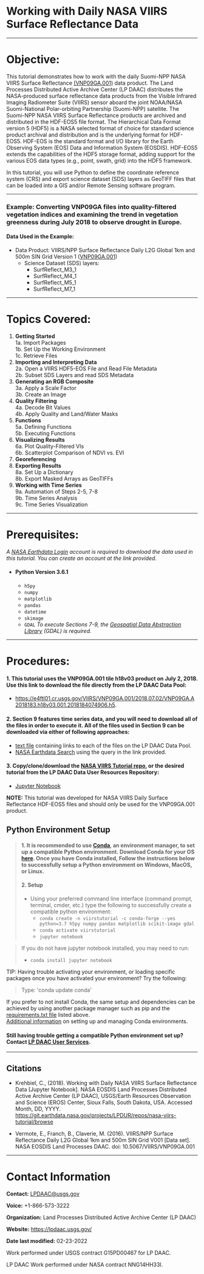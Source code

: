 
# Working with Daily NASA VIIRS Surface Reflectance Data
---
# Objective:
This tutorial demonstrates how to work with the daily Suomi-NPP NASA VIIRS Surface Reflectance [(VNP09GA.001)](https://doi.org/10.5067/VIIRS/VNP09GA.001) data product.
The Land Processes Distributed Active Archive Center (LP DAAC) distributes the NASA-produced surface reflectance data products from the Visible Infrared Imaging Radiometer Suite (VIIRS) sensor aboard the joint NOAA/NASA Suomi-National Polar-orbiting Partnership (Suomi-NPP) satellite. The Suomi-NPP NASA VIIRS Surface Reflectance products are archived and distributed in the HDF-EOS5 file format. The Hierarchical Data Format version 5 (HDF5) is a NASA selected format of choice for standard science product archival and distribution and is the underlying format for HDF-EOS5. HDF-EOS is the standard format and I/O library for the Earth Observing System (EOS) Data and Information System (EOSDIS). HDF-EOS5 extends the capabilities of the HDF5 storage format, adding support for the various EOS data types (e.g., point, swath, grid) into the HDF5 framework.

In this tutorial, you will use Python to define the coordinate reference system (CRS) and export science dataset (SDS) layers as GeoTIFF files that can be loaded into a GIS and/or Remote Sensing software program.
***
### Example: Converting VNP09GA files into quality-filtered vegetation indices and examining the trend in vegetation greenness during July 2018 to observe drought in Europe.           
#### Data Used in the Example:  
- Data Product: VIIRS/NPP Surface Reflectance Daily L2G Global 1km and 500m SIN Grid Version 1 ([VNP09GA.001](http://dx.doi.org/10.5067/VIIRS/VNP09GA.001))  
     - Science Dataset (SDS) layers:  
        - SurfReflect_M3_1     
        - SurfReflect_M4_1    
        - SurfReflect_M5_1    
        - SurfReflect_M7_1   
---
# Topics Covered:
1. **Getting Started**    
    1a. Import Packages    
    1b. Set Up the Working Environment      
    1c. Retrieve Files    
2. **Importing and Interpreting Data**    
    2a. Open a VIIRS HDF5-EOS File and Read File Metadata     
    2b. Subset SDS Layers and read SDS Metadata   
3. **Generating an RGB Composite**    
    3a. Apply a Scale Factor  
    3b. Create an Image
4. **Quality Filtering**      
    4a. Decode Bit Values   
    4b. Apply Quality and Land/Water Masks   
5. **Functions**    
    5a. Defining Functions  
    5b. Executing Functions  
6. **Visualizing Results**      
    6a. Plot Quality-Filtered VIs       
    6b. Scatterplot Comparison of NDVI vs. EVI     
7. **Georeferencing**
8. **Exporting Results**    
    8a. Set Up a Dictionary  
    8b. Export Masked Arrays as GeoTIFFs  
9. **Working with Time Series**      
    9a. Automation of Steps 2-5, 7-8       
    9b. Time Series Analysis   
    9c. Time Series Visualization
---
# Prerequisites:
*A [NASA Earthdata Login](https://urs.earthdata.nasa.gov/) account is required to download the data used in this tutorial. You can create an account at the link provided.*  
+ #### Python Version 3.6.1  
  + `h5py`  
  + `numpy`  
  + `matplotlib`  
  + `pandas`  
  + `datetime`  
  + `skimage`
  + `GDAL`
*To execute Sections 7-9, the [Geospatial Data Abstraction Library](http://www.gdal.org/) (GDAL) is required.*		
---
# Procedures:
#### 1. This tutorial uses the VNP09GA.001 tile h18v03 product on July 2, 2018. Use this link to download the file directly from the LP DAAC Data Pool:
 - https://e4ftl01.cr.usgs.gov/VIIRS/VNP09GA.001/2018.07.02/VNP09GA.A2018183.h18v03.001.2018184074906.h5.
#### 2. Section 9 features time series data, and you will need to download all of the files in order to execute it. All of the files used in Section 9 can be downloaded via either of following approaches:
 - [text file](https://git.earthdata.nasa.gov/projects/LPDUR/repos/nasa_viirs_surfacereflectance/browse/VIIRS_SR_Tutorial_DownloadLinks.txt) containing links to each of the files on the LP DAAC Data Pool.
 - [NASA Earthdata Search](https://search.earthdata.nasa.gov/search/granules?p=C1373412034-LPDAAC_ECS&m=39.9375!2.671875!2!1!0!0%2C2&tl=1518615645!4!!&qt=2018-07-01T00%3A00%3A00.000Z%2C2018-07-31T23%3A59%3A59.000Z&q=vnp09ga&ok=vnp09ga&sb=7.59375%2C51.328125%2C13.078125%2C57.234375) using the query in the link provided.
#### 3. Copy/clone/download the [NASA VIIRS Tutorial repo](https://git.earthdata.nasa.gov/rest/api/latest/projects/LPDUR/repos/nasa_viirs_surfacereflectance/archive?format=zip), or the desired tutorial from the LP DAAC Data User Resources Repository:
 - [Jupyter Notebook](https://git.earthdata.nasa.gov/projects/LPDUR/repos/nasa_viirs_surfacereflectance/browse/VIIRS_SR_Tutorial.ipynb)   

<div class="alert alert-block alert-warning" >
<b>NOTE:</b> This tutorial was developed for NASA VIIRS Daily Surface Reflectance HDF-EOS5 files and should only be used for the VNP09GA.001 product. </div>

## Python Environment Setup
> #### 1. It is recommended to use [Conda](https://conda.io/docs/), an environment manager, to set up a compatible Python environment. Download Conda for your OS [here](https://www.anaconda.com/download/). Once you have Conda installed, Follow the instructions below to successfully setup a Python environment on Windows, MacOS, or Linux.
> #### 2. Setup  
> - Using your preferred command line interface (command prompt, terminal, cmder, etc.) type the following to successfully create a compatible python environment:
>   - `conda create -n viirstutorial -c conda-forge --yes python=3.7 h5py numpy pandas matplotlib scikit-image gdal`   
>   - `conda activate viirstutorial`  
>   - `jupyter notebook`  

> If you do not have jupyter notebook installed, you may need to run:  
 > - `conda install jupyter notebook`  

  TIP: Having trouble activating your environment, or loading specific packages once you have activated your environment? Try the following:
  > Type: 'conda update conda'    

If you prefer to not install Conda, the same setup and dependencies can be achieved by using another package manager such as pip and the [requirements.txt file]() listed above.  
[Additional information](https://conda.io/docs/user-guide/tasks/manage-environments.html) on setting up and managing Conda environments.  
#### Still having trouble getting a compatible Python environment set up? Contact [LP DAAC User Services](https://lpdaac.usgs.gov/lpdaac-contact-us/).    

***
## Citations  

- Krehbiel, C., (2018). Working with Daily NASA VIIRS Surface Reflectance Data [Jupyter Notebook]. NASA EOSDIS Land Processes Distributed Active Archive Center (LP DAAC), USGS/Earth Resources Observation and Science (EROS) Center, Sioux Falls, South Dakota, USA. Accessed Month, DD, YYYY. https://git.earthdata.nasa.gov/projects/LPDUR/repos/nasa-viirs-tutorial/browse


- Vermote, E., Franch, B., Claverie, M. (2016). VIIRS/NPP Surface Reflectance Daily L2G Global 1km and 500m SIN Grid V001 [Data set]. NASA EOSDIS Land Processes DAAC. doi: 10.5067/VIIRS/VNP09GA.001

***
<div class="alert alert-block alert-info">
<h1> Contact Information </h1>   
    
<b>Contact:</b> LPDAAC@usgs.gov  
    
<b>Voice:</b> +1-866-573-3222     
    
<b>Organization:</b> Land Processes Distributed Active Archive Center (LP DAAC)    
    
<b>Website:</b> https://lpdaac.usgs.gov/  
    
<b>Date last modified:</b> 02-23-2022  

Work performed under USGS contract G15PD00467 for LP DAAC.

LP DAAC Work performed under NASA contract NNG14HH33I. 

